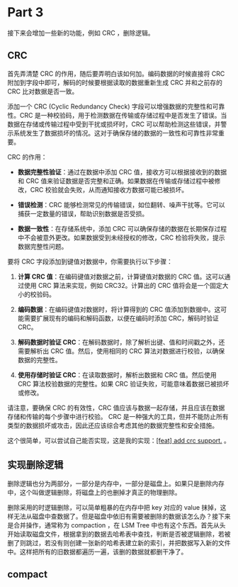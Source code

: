 # Part 3

接下来会增加一些新的功能，例如 CRC ，删除逻辑。

## CRC 

首先弄清楚 CRC 的作用，随后要弄明白该如何加。编码数据的时候直接将 CRC 附加到字段中即可，解码的时候要根据读取的数据重新生成 CRC 并和之前存的 CRC 比对数据是否一致。

添加一个 CRC (Cyclic Redundancy Check) 字段可以增强数据的完整性和可靠性。CRC 是一种校验码，用于检测数据在传输或存储过程中是否发生了错误。当数据在存储或传输过程中受到干扰或损坏时，CRC 可以帮助检测这些错误，并警示系统发生了数据损坏的情况。这对于确保存储的数据的一致性和可靠性非常重要。

CRC 的作用：
- **数据完整性验证**：通过在数据中添加 CRC 值，接收方可以根据接收到的数据和 CRC 值来验证数据是否完整和正确。如果数据在传输或存储过程中被修改，CRC 校验就会失败，从而通知接收方数据可能已被损坏。

- **错误检测**：CRC 能够检测常见的传输错误，如位翻转、噪声干扰等。它可以捕获一定数量的错误，帮助识别数据是否受损。

- **数据一致性**：在存储系统中，添加 CRC 可以确保存储的数据在长期保存过程中不会被意外更改。如果数据受到未经授权的修改，CRC 检验将失败，提示数据完整性问题。

要将 CRC 字段添加到键值对数据中，你需要执行以下步骤：

1. **计算 CRC 值**：在编码键值对数据之前，计算键值对数据的 CRC 值。这可以通过使用 CRC 算法来实现，例如 CRC32。计算出的 CRC 值将会是一个固定大小的校验码。

2. **编码数据**：在编码键值对数据时，将计算得到的 CRC 值添加到数据中。这可能需要扩展现有的编码和解码函数，以便在编码时添加 CRC，解码时验证 CRC。

3. **解码数据时验证 CRC**：在解码数据时，除了解析出键、值和时间戳之外，还需要解析出 CRC 值。然后，使用相同的 CRC 算法对数据进行校验，以确保数据的完整性。

4. **使用存储时验证 CRC**：在读取数据时，解析出数据和 CRC 值。然后使用 CRC 算法校验数据的完整性。如果 CRC 验证失败，可能意味着数据已被损坏或修改。

请注意，要确保 CRC 的有效性，CRC 值应该与数据一起存储，并且应该在数据存储和传输的每个步骤中进行校验。 CRC 是一种强大的工具，但并不能防止所有类型的数据损坏或攻击，因此还应该综合考虑其他的数据完整性和安全措施。

这个很简单，可以尝试自己能否实现，这是我的实现：[[feat] add crc support.](https://github.com/weijiew/abyssdb/commit/61c8c7790819e97ee65c1784ebc0cf38810f6a41) 。

## 实现删除逻辑

删除逻辑也分为两部分，一部分是内存中，一部分是磁盘上。如果只是删除内存中，这个叫做逻辑删除，将磁盘上的也删掉才真正的物理删除。

删除采用的时逻辑删除，可以简单粗暴的在内存中把 key 对应的 value 抹掉，这样无法从磁盘中查数据了。但是磁盘中依旧有需要被删除的数据该怎么办？接下来是合并操作，通常称为 compaction ，在 LSM Tree 中也有这个东西。首先从头开始读取磁盘文件，根据拿到的数据去哈希表中查找，判断是否被逻辑删除，若被删了则跳过，若没有则创建一张新的哈希表建立新的索引，并把数据写入新的文件中。这样把所有的旧数据都遍历一遍，该删的数据就都删干净了。

## compact
 
